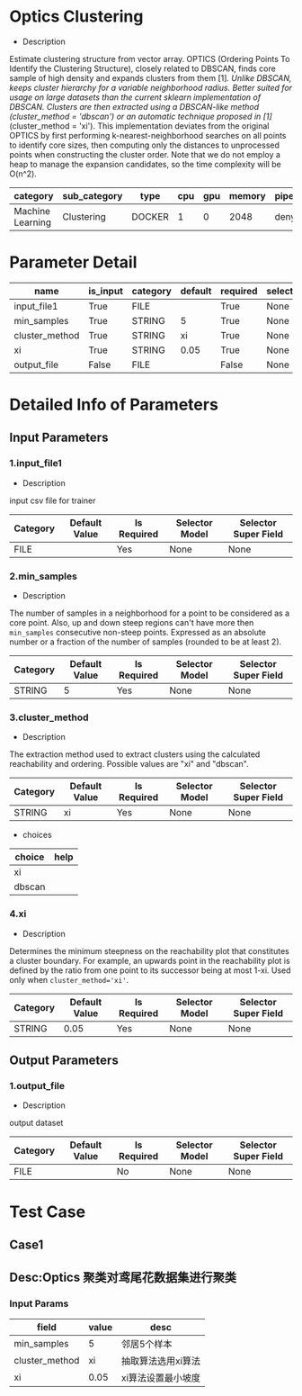 # Optics Clustering
+ Description

Estimate clustering structure from vector array. OPTICS (Ordering Points To Identify the Clustering Structure), closely related to DBSCAN, finds core sample of high density and expands clusters from them [1]_. Unlike DBSCAN, keeps cluster hierarchy for a variable neighborhood radius. Better suited for usage on large datasets than the current sklearn implementation of DBSCAN. Clusters are then extracted using a DBSCAN-like method (cluster_method = 'dbscan') or an automatic technique proposed in [1]_ (cluster_method = 'xi'). This implementation deviates from the original OPTICS by first performing k-nearest-neighborhood searches on all points to identify core sizes, then computing only the distances to unprocessed points when constructing the cluster order. Note that we do not employ a heap to manage the expansion candidates, so the time complexity will be O(n^2).

| category | sub_category | type | cpu | gpu | memory | pipe_status |
| --- | --- | --- | --- | --- | --- | --- |
| Machine Learning | Clustering | DOCKER | 1 | 0 | 2048 | deny |


# Parameter Detail

| name | is_input | category | default | required | selector_model |
| --- | --- | --- | --- | --- | --- |
| input_file1 | True | FILE |  | True | None |
| min_samples | True | STRING | 5 | True | None |
| cluster_method | True | STRING | xi | True | None |
| xi | True | STRING | 0.05 | True | None |
| output_file | False | FILE |  | False | None |


# Detailed Info of Parameters
## Input Parameters
### 1.input_file1
+ Description

input csv file for trainer

| Category | Default Value | Is Required | Selector Model | Selector Super Field |
| --- | --- | --- | --- | --- |
| FILE |  | Yes | None | None |


### 2.min_samples
+ Description

The number of samples in a neighborhood for a point to be considered as a core point. Also, up and down steep regions can't have more then ``min_samples`` consecutive non-steep points. Expressed as an absolute number or a fraction of the number of samples (rounded to be at least 2).

| Category | Default Value | Is Required | Selector Model | Selector Super Field |
| --- | --- | --- | --- | --- |
| STRING | 5 | Yes | None | None |


### 3.cluster_method
+ Description

The extraction method used to extract clusters using the calculated reachability and ordering. Possible values are "xi" and "dbscan".

| Category | Default Value | Is Required | Selector Model | Selector Super Field |
| --- | --- | --- | --- | --- |
| STRING | xi | Yes | None | None |


+ choices


| choice | help |
| --- | --- |
| xi |  |
| dbscan |  |


### 4.xi
+ Description

Determines the minimum steepness on the reachability plot that constitutes a cluster boundary. For example, an upwards point in the reachability plot is defined by the ratio from one point to its successor being at most 1-xi. Used only when ``cluster_method='xi'``.

| Category | Default Value | Is Required | Selector Model | Selector Super Field |
| --- | --- | --- | --- | --- |
| STRING | 0.05 | Yes | None | None |


## Output Parameters
### 1.output_file
+ Description

output dataset

| Category | Default Value | Is Required | Selector Model | Selector Super Field |
| --- | --- | --- | --- | --- |
| FILE |  | No | None | None |



# Test Case
## Case1
## Desc:Optics 聚类对鸢尾花数据集进行聚类
### Input Params

| field | value | desc |
| --- | --- | --- |
| min_samples | 5 | 邻居5个样本 |
| cluster_method | xi | 抽取算法选用xi算法 |
| xi | 0.05 | xi算法设置最小坡度 |


